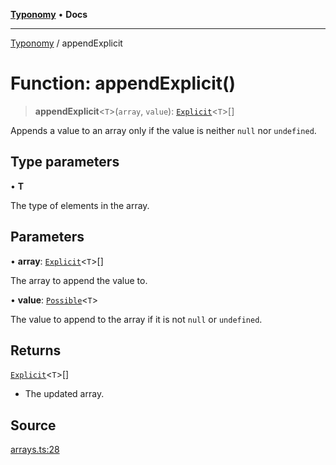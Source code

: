 [**Typonomy**](../README.md) • **Docs**

***

[Typonomy](../globals.md) / appendExplicit

# Function: appendExplicit()

> **appendExplicit**\<`T`\>(`array`, `value`): [`Explicit`](../type-aliases/Explicit.md)\<`T`\>[]

Appends a value to an array only if the value is neither `null` nor `undefined`.

## Type parameters

• **T**

The type of elements in the array.

## Parameters

• **array**: [`Explicit`](../type-aliases/Explicit.md)\<`T`\>[]

The array to append the value to.

• **value**: [`Possible`](../type-aliases/Possible.md)\<`T`\>

The value to append to the array if it is not `null` or `undefined`.

## Returns

[`Explicit`](../type-aliases/Explicit.md)\<`T`\>[]

- The updated array.

## Source

[arrays.ts:28](https://github.com/softcraft-development/typonomy/blob/ed30302645156be7a3415a48b3f38706435f25d3/src/arrays.ts#L28)
